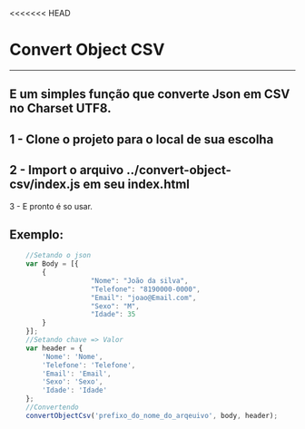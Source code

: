 <<<<<<< HEAD
# Convert Object CSV
------------
E um simples função que converte Json em CSV no Charset UTF8.
-----------------------
1 - Clone o projeto para o local de sua escolha
-----------------------------
2 - Import o arquivo ../convert-object-csv/index.js em seu index.html
-----------------------------
3 - E pronto é so usar.

## Exemplo:

```js
    //Setando o json
    var Body = [{
        {
                    "Nome": "João da silva",
                    "Telefone": "8190000-0000",
                    "Email": "joao@Email.com",
                    "Sexo": "M",
                    "Idade": 35
        }
    }];
    //Setando chave => Valor 
	var header = {
		'Nome': 'Nome',
		'Telefone': 'Telefone',
		'Email': 'Email',
		'Sexo': 'Sexo',
		'Idade': 'Idade'
    };
    //Convertendo
    convertObjectCsv('prefixo_do_nome_do_arqeuivo', body, header);